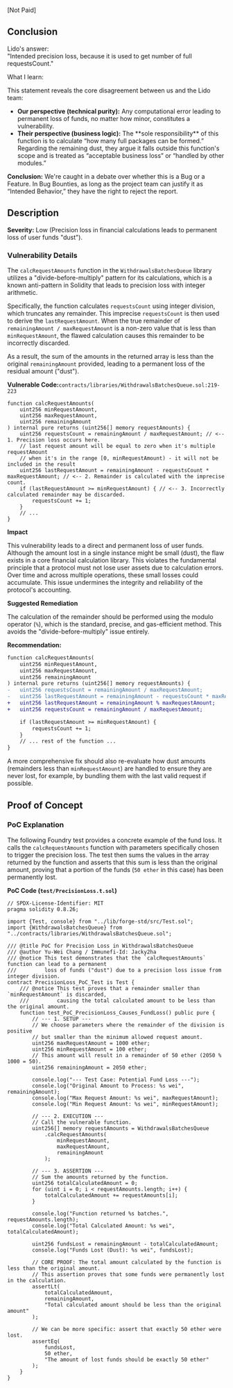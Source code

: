 [Not Paid]

## Conclusion

Lido's answer:<br>
"Intended precision loss, because it is used to get number of full requestsCount."

What I learn:

This statement reveals the core disagreement between us and the Lido team:

- **Our perspective (technical purity):** Any computational error leading to permanent loss of funds, no matter how minor, constitutes a vulnerability.
- **Their perspective (business logic):** The \*\*sole responsibility\*\* of this function is to calculate “how many full packages can be formed.” Regarding the remaining dust, they argue it falls outside this function's scope and is treated as “acceptable business loss” or “handled by other modules.”

**Conclusion:** We're caught in a debate over whether this is a Bug or a Feature. In Bug Bounties, as long as the project team can justify it as “Intended Behavior,” they have the right to reject the report.

## **Description**

**Severity:** Low (Precision loss in financial calculations leads to permanent loss of user funds "dust").

### Vulnerability Details

The `calcRequestAmounts` function in the `WithdrawalsBatchesQueue` library utilizes a "divide-before-multiply" pattern for its calculations, which is a known anti-pattern in Solidity that leads to precision loss with integer arithmetic.

Specifically, the function calculates `requestsCount` using integer division, which truncates any remainder. This imprecise `requestsCount` is then used to derive the `lastRequestAmount`. When the true remainder of `remainingAmount / maxRequestAmount` is a non-zero value that is less than `minRequestAmount`, the flawed calculation causes this remainder to be incorrectly discarded.

As a result, the sum of the amounts in the returned array is less than the original `remainingAmount` provided, leading to a permanent loss of the residual amount ("dust").

**Vulnerable Code:**`contracts/libraries/WithdrawalsBatchesQueue.sol:219-223`

```solidity
function calcRequestAmounts(
    uint256 minRequestAmount,
    uint256 maxRequestAmount,
    uint256 remainingAmount
) internal pure returns (uint256[] memory requestAmounts) {
    uint256 requestsCount = remainingAmount / maxRequestAmount; // <-- 1. Precision loss occurs here.
    // last request amount will be equal to zero when it's multiple requestAmount
    // when it's in the range [0, minRequestAmount) - it will not be included in the result
    uint256 lastRequestAmount = remainingAmount - requestsCount * maxRequestAmount; // <-- 2. Remainder is calculated with the imprecise count.
    if (lastRequestAmount >= minRequestAmount) { // <-- 3. Incorrectly calculated remainder may be discarded.
        requestsCount += 1;
    }
    // ...
}
```

**Impact**

This vulnerability leads to a direct and permanent loss of user funds. Although the amount lost in a single instance might be small (dust), the flaw exists in a core financial calculation library. This violates the fundamental principle that a protocol must not lose user assets due to calculation errors. Over time and across multiple operations, these small losses could accumulate. This issue undermines the integrity and reliability of the protocol's accounting.

**Suggested Remediation**

The calculation of the remainder should be performed using the modulo operator (`%`), which is the standard, precise, and gas-efficient method. This avoids the "divide-before-multiply" issue entirely.

**Recommendation:**

```diff
function calcRequestAmounts(
    uint256 minRequestAmount,
    uint256 maxRequestAmount,
    uint256 remainingAmount
) internal pure returns (uint256[] memory requestAmounts) {
-   uint256 requestsCount = remainingAmount / maxRequestAmount;
-   uint256 lastRequestAmount = remainingAmount - requestsCount * maxRequestAmount;
+   uint256 lastRequestAmount = remainingAmount % maxRequestAmount;
+   uint256 requestsCount = remainingAmount / maxRequestAmount;

    if (lastRequestAmount >= minRequestAmount) {
        requestsCount += 1;
    }
    // ... rest of the function ...
}
```

A more comprehensive fix should also re-evaluate how dust amounts (remainders less than `minRequestAmount`) are handled to ensure they are never lost, for example, by bundling them with the last valid request if possible.

## **Proof of Concept**

### **PoC Explanation**

The following Foundry test provides a concrete example of the fund loss. It calls the `calcRequestAmounts` function with parameters specifically chosen to trigger the precision loss. The test then sums the values in the array returned by the function and asserts that this sum is less than the original amount, proving that a portion of the funds (`50 ether` in this case) has been permanently lost.

**PoC Code (`test/PrecisionLoss.t.sol`)**

```solidity
// SPDX-License-Identifier: MIT
pragma solidity 0.8.26;

import {Test, console} from "../lib/forge-std/src/Test.sol";
import {WithdrawalsBatchesQueue} from "../contracts/libraries/WithdrawalsBatchesQueue.sol";

/// @title PoC for Precision Loss in WithdrawalsBatchesQueue
/// @author Yu-Wei Chang / Immunefi-Id: Jacky2ha
/// @notice This test demonstrates that the `calcRequestAmounts` function can lead to a permanent
///         loss of funds ("dust") due to a precision loss issue from integer division.
contract PrecisionLoss_PoC_Test is Test {
    /// @notice This test proves that a remainder smaller than `minRequestAmount` is discarded,
    ///         causing the total calculated amount to be less than the original amount.
    function test_PoC_PrecisionLoss_Causes_FundLoss() public pure {
        // --- 1. SETUP ---
        // We choose parameters where the remainder of the division is positive
        // but smaller than the minimum allowed request amount.
        uint256 maxRequestAmount = 1000 ether;
        uint256 minRequestAmount = 100 ether;
        // This amount will result in a remainder of 50 ether (2050 % 1000 = 50).
        uint256 remainingAmount = 2050 ether;

        console.log("--- Test Case: Potential Fund Loss ---");
        console.log("Original Amount to Process: %s wei", remainingAmount);
        console.log("Max Request Amount: %s wei", maxRequestAmount);
        console.log("Min Request Amount: %s wei", minRequestAmount);

        // --- 2. EXECUTION ---
        // Call the vulnerable function.
        uint256[] memory requestAmounts = WithdrawalsBatchesQueue
            .calcRequestAmounts(
                minRequestAmount,
                maxRequestAmount,
                remainingAmount
            );

        // --- 3. ASSERTION ---
        // Sum the amounts returned by the function.
        uint256 totalCalculatedAmount = 0;
        for (uint i = 0; i < requestAmounts.length; i++) {
            totalCalculatedAmount += requestAmounts[i];
        }

        console.log("Function returned %s batches.", requestAmounts.length);
        console.log("Total Calculated Amount: %s wei", totalCalculatedAmount);

        uint256 fundsLost = remainingAmount - totalCalculatedAmount;
        console.log("Funds Lost (Dust): %s wei", fundsLost);

        // CORE PROOF: The total amount calculated by the function is less than the original amount.
        // This assertion proves that some funds were permanently lost in the calculation.
        assertLt(
            totalCalculatedAmount,
            remainingAmount,
            "Total calculated amount should be less than the original amount"
        );

        // We can be more specific: assert that exactly 50 ether were lost.
        assertEq(
            fundsLost,
            50 ether,
            "The amount of lost funds should be exactly 50 ether"
        );
    }
}
```
